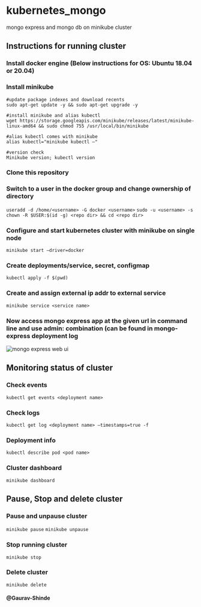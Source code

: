 # kubernetes_mongo
mongo express and mongo db on minikube cluster

## Instructions for running cluster

### Install docker engine (Below instructions for OS: Ubuntu 18.04 or 20.04)

### Install minikube
```
#update package indexes and download recents
sudo apt-get update -y && sudo apt-get upgrade -y

#install minikube and alias kubectl
wget https://storage.googleapis.com/minikube/releases/latest/minikube-linux-amd64 && sudo chmod 755 /usr/local/bin/minikube

#alias kubectl comes with minikube 
alias kubectl="minikube kubectl –"

#version check
Minikube version; kubectl version
```
### Clone this repository

### Switch to a user in the docker group and change ownership of directory
```useradd -d /home/<username> -G docker <username>```
```sudo -u <username> -s``` 
```chown -R $USER:$(id -g) <repo dir> && cd <repo dir>``` 

### Configure and start kubernetes cluster with minikube on single node
```minikube start –driver=docker```

### Create deployments/service, secret, configmap
```kubectl apply -f $(pwd)```

### Create and assign external ip addr to external service
```minikube service <service name>```

### Now access mongo express app at the given url in command line and use admin:<pass> combination (can be found in mongo-express deployment log
![mongo express web ui](./mongo_express_webui)

## Monitoring status of cluster

### Check events
```kubectl get events <deployment name>```

### Check logs
```kubectl get log <deployment name> –timestamps=true -f ``` 

### Deployment info
```kubectl describe pod <pod name> ```

### Cluster dashboard
```minikube dashboard```


## Pause, Stop and delete cluster

### Pause and unpause cluster
```minikube pause``` ```minikube unpause```

### Stop running cluster
```minikube stop```

### Delete cluster
```minikube delete```


#### @Gaurav-Shinde

